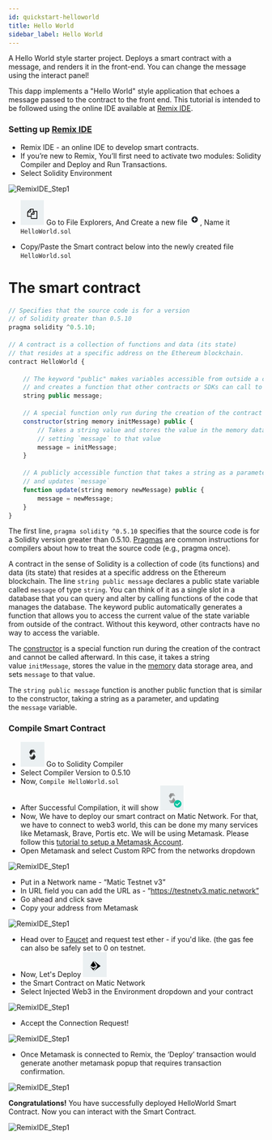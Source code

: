 ```yaml
---
id: quickstart-helloworld
title: Hello World
sidebar_label: Hello World
---
```

A Hello World style starter project. Deploys a smart contract with a message, and renders it in the front-end. You can change the message using the interact panel!

This dapp implements a "Hello World" style application that echoes a message passed to the contract to the front end. This tutorial is intended to be followed using the online IDE available at [Remix IDE]([https://remix.ethereum.org/](https://remix.ethereum.org/)).

### Setting up [Remix IDE]([https://remix.ethereum.org/](https://remix.ethereum.org/))

- Remix IDE - an online IDE to develop smart contracts.
- If you’re new to Remix, You’ll first need to activate two modules: Solidity Compiler and Deploy and Run Transactions.
- Select Solidity Environment
<div
        style={{
          display: "flex",
          justifyContent: "center",
          alignItems: "center"
        }}
      >
        <img src={'../static/img/helloworld/RemixIDE_Step1.png'} alt="RemixIDE_Step1"/>
      </div>

- ![../static/img/helloworld/Screenshot_2020-02-14_at_12.52.45_PM.png](../static/img/helloworld/Screenshot_2020-02-14_at_12.52.45_PM.png) Go to File Explorers, And Create a new file ![../static/img/helloworld/Screenshot_2020-02-14_at_12.51.59_PM.png](../static/img/helloworld/Screenshot_2020-02-14_at_12.51.59_PM.png), Name it ```HelloWorld.sol```

- Copy/Paste the Smart contract below into the newly created file ```HelloWorld.sol```

# **The smart contract**
  ```javascript
  // Specifies that the source code is for a version
  // of Solidity greater than 0.5.10
  pragma solidity ^0.5.10;

  // A contract is a collection of functions and data (its state)
  // that resides at a specific address on the Ethereum blockchain.
  contract HelloWorld {

      // The keyword "public" makes variables accessible from outside a contract
      // and creates a function that other contracts or SDKs can call to access the value
      string public message;

      // A special function only run during the creation of the contract
      constructor(string memory initMessage) public {
          // Takes a string value and stores the value in the memory data storage area,
          // setting `message` to that value
          message = initMessage;
      }

      // A publicly accessible function that takes a string as a parameter
      // and updates `message`
      function update(string memory newMessage) public {
          message = newMessage;
      }
  }
  ```

The first line, `pragma solidity ^0.5.10` specifies that the source code is for a Solidity version greater than 0.5.10. [Pragmas](https://solidity.readthedocs.io/en/latest/layout-of-source-files.html#pragma) are common instructions for compilers about how to treat the source code (e.g., pragma once).

A contract in the sense of Solidity is a collection of code (its functions) and data (its state) that resides at a specific address on the Ethereum blockchain. The line `string public message` declares a public state variable called `message` of type `string`. You can think of it as a single slot in a database that you can query and alter by calling functions of the code that manages the database. The keyword public automatically generates a function that allows you to access the current value of the state variable from outside of the contract. Without this keyword, other contracts have no way to access the variable.

The [constructor](https://solidity.readthedocs.io/en/latest/contracts.html#constructor) is a special function run during the creation of the contract and cannot be called afterward. In this case, it takes a string value `initMessage`, stores the value in the [memory](https://solidity.readthedocs.io/en/latest/introduction-to-smart-contracts.html#storage-memory-and-the-stack) data storage area, and sets `message` to that value.

The `string public message` function is another public function that is similar to the constructor, taking a string as a parameter, and updating the `message` variable.

### Compile Smart Contract

- ![../static/img/helloworld/Screenshot_2020-02-14_at_1.00.03_PM.png](../static/img/helloworld/Screenshot_2020-02-14_at_1.00.03_PM.png) Go to Solidity Compiler
- Select Compiler Version to 0.5.10
- Now, ```Compile HelloWorld.sol```
- After Successful Compilation, it will show ![../static/img/helloworld/Screenshot_2020-02-14_at_1.08.22_PM.png](../static/img/helloworld/Screenshot_2020-02-14_at_1.08.22_PM.png)
- Now, We have to deploy our smart contract on Matic Network. For that, we have to connect to web3 world, this can be done my many services like Metamask, Brave, Portis etc. We will be using Metamask. Please follow this [tutorial to setup a Metamask Account](quickstart-metamask).
- Open Metamask and select Custom RPC from the networks dropdown

<div
        style={{
          display: "flex",
          justifyContent: "center",
          alignItems: "center"
        }}
      >
        <img src={'../static/img/helloworld/metamask-custom-rpc.png'} alt="RemixIDE_Step1"/>
</div>

- Put in a Network name - “Matic Testnet v3”
- In URL field you can add the URL as - “https://testnetv3.matic.network”
- Go ahead and click save
- Copy your address from Metamask
<div
        style={{
          display: "flex",
          justifyContent: "center",
          alignItems: "center"
        }}
      >
        <img src={'../static/img/helloworld/Screenshot_2020-01-09_at_1.24.49_PM.png'} alt="RemixIDE_Step1"/>
</div>

- Head over to [Faucet](https://faucet.matic.network/) and request test ether - if you'd like. (the gas fee can also be safely set to 0 on testnet.
- Now, Let's Deploy ![../static/img/helloworld/Screenshot_2020-02-14_at_1.08.37_PM.png](../static/img/helloworld/Screenshot_2020-02-14_at_1.08.37_PM.png)
- the Smart Contract on Matic Network
- Select Injected Web3 in the Environment dropdown and your contract

<div
        style={{
          display: "flex",
          justifyContent: "center",
          alignItems: "center"
        }}
      >
        <img src={'../static/img/helloworld/Screenshot_2020-02-14_at_1.39.04_PM.png'} alt="RemixIDE_Step1"/>
</div>

- Accept the Connection Request!

<div
        style={{
          display: "flex",
          justifyContent: "center",
          alignItems: "center"
        }}
      >
        <img src={'../static/img/helloworld/Screenshot_2020-02-14_at_1.59.10_PM.png'} alt="RemixIDE_Step1"/>
</div>

- Once Metamask is connected to Remix, the ‘Deploy’ transaction would generate another metamask popup that requires transaction confirmation.

<div
        style={{
          display: "flex",
          justifyContent: "center",
          alignItems: "center"
        }}
      >
        <img src={'../static/img/helloworld/Screenshot_2020-02-14_at_1.45.23_PM.png'} alt="RemixIDE_Step1"/>
</div>

**Congratulations!** You have successfully deployed HelloWorld Smart Contract. Now you can interact with the Smart Contract.

<div
        style={{
          display: "flex",
          justifyContent: "center",
          alignItems: "center"
        }}
      >
        <img src={'../static/img/helloworld/Screenshot_2020-02-14_at_2.00.19_PM.png'} alt="RemixIDE_Step1"/>
</div>
